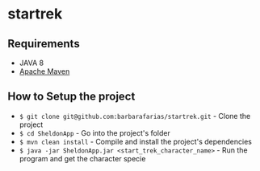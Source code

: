 # startrek


## Requirements
 - JAVA 8
 - [Apache Maven](https://maven.apache.org/index.html)

## How to Setup the project
* `$ git clone git@github.com:barbarafarias/startrek.git` - Clone the project
* `$ cd SheldonApp` - Go into the project's folder
* `$ mvn clean install` - Compile and install the project's dependencies
* `$ java -jar SheldonApp.jar <start_trek_character_name>` - Run the program and get the character specie